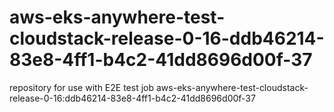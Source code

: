 # aws-eks-anywhere-test-cloudstack-release-0-16-ddb46214-83e8-4ff1-b4c2-41dd8696d00f-37
repository for use with E2E test job aws-eks-anywhere-test-cloudstack-release-0-16:ddb46214-83e8-4ff1-b4c2-41dd8696d00f-37
